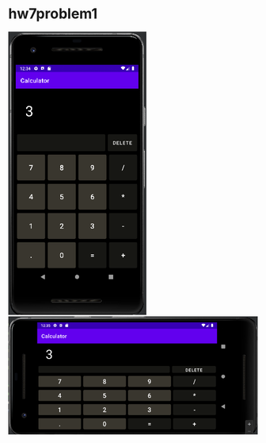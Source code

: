 # hw7problem1
![my screenshot](app/src/main/res/drawable/problem1_1.png)
![my screenshot2](app/src/main/res/drawable/problem1_2.png)
